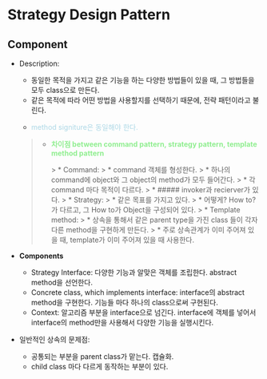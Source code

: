 # Strategy Design Pattern #
## Component
* Description:
    * 동일한 목적을 가지고 같은 기능을 하는 다양한 방법들이 있을 때, 그 방법들을 모두 class으로 만든다.
    * 같은 목적에 따라 어떤 방법을 사용할지를 선택하기 때문에, 전략 패턴이라고 불린다. 
    * <p style='color:lightblue'>method signiture은 동일해야 한다.<p/>
    
    >* **<p style='color:lightgreen'>차이점 between command pattern, strategy pattern, template method pattern<p/>**
        >   * Command: 
        >        * command 객체를 형성한다. 
        >        * 하나의 command에 object와 그 object의 method가 모두 들어간다. 
        >        * 각 command 마다 목적이 다르다.
        >        * ##### invoker과 recierver가 있다. 
        >   * Strategy: 
        >        * 같은 목표를 가지고 있다.
        >        * 어떻게? How to? 가 다르고, 그 How to가 Object을 구성되어 있다.
        >   * Template method:
        >       * 상속을 통해서 같은 parent type을 가진 class 들이 각자 다른 method을 구현하게 만든다. 
        >       * 주로 상속관계가 이미 주어져 있을 때, template가 이미 주어져 있을 때 사용한다.
* **Components**
    * Strategy Interface: 다양한 기능과 알맞은 객체를 조립한다.  abstract method을 선언한다. 
    * Concrete class, which implements interface: interface의 abstract method을 구현한다. 기능들 마다 하나의 class으로써 구현된다. 
    * Context:  알고리즘 부분을 interface으로 넘긴다. interface에 객체를 넣어서 interface의 method만을 사용해서 다양한 기능을 실행시킨다.
* 일반적인 상속의 문제점:
    * 공통되는 부분을 parent class가 맡는다. 캡슐화.
    * child class 마다 다르게 동작하는 부분이 있다. 